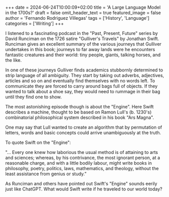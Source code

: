 +++
date = 2024-06-24T10:00:09+02:00
title = 'A Large Language Model in the 1700s?'
draft = false
omit_header_text = true
featured_image = false
author = 'Fernando Rodriguez Villegas'
tags = ['History', 'Language']
categories = ['Writing']
+++


 I listened to a fascinating podcast in the "Past, Present, Future"
series by David Runciman on the 1726 satire "Gulliver's Travels" by
Jonathan Swift. Runciman gives an excellent summary of the various
journeys that Gulliver undertakes in this book; journeys to far away
lands were he encounters fantastic creatures and their world: tiny
people, giants, talking horses, and the like.

 In one of these journeys Gulliver finds academics stubbornly
determined to strip language of all ambiguity. They start by taking
out adverbs, adjectives, articles and so on and eventually find
themselves with no words left. To communicate they are forced to carry
around bags full of objects. If they wanted to talk about a shoe say,
they would need to rummage in their bag until they find one to show.

 The most astonishing episode though is about the "Engine". Here Swift
 describes a machine, thought to be based on Ramon Lull's (b. 1230's)
 combinatorial philosophical system described in his book "Ars Magna".

 One may say that Lull wanted to create an algorithm that by
 permutation of letters, words and basic concepts could arrive
 unambiguously at the truth.

 To quote Swift on the "Engine":

 "... Every one knew how laborious the usual method is of attaining to
 arts and sciences; whereas, by his contrivance, the most ignorant
 person, at a reasonable charge, and with a little bodily labour,
 might write books in philosophy, poetry, politics, laws, mathematics,
 and theology, without the least assistance from genius or study.”

 As Runciman and others have pointed out Swift's "Engine" sounds
 eerily just like ChatGPT. What would Swift write if he traveled to
 our world today?
